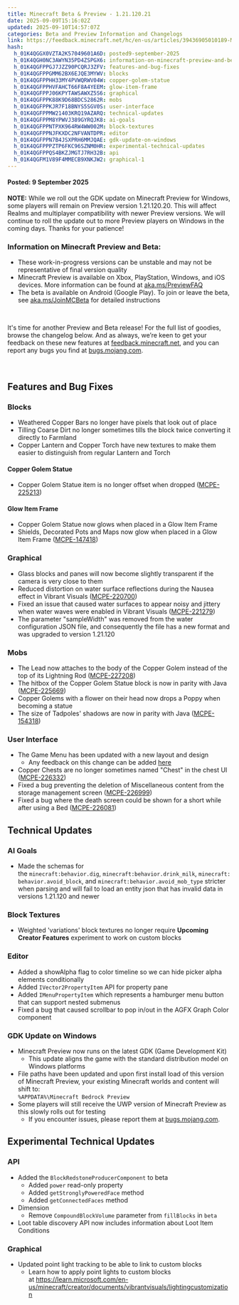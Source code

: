 ```yaml
---
title: Minecraft Beta & Preview - 1.21.120.21
date: 2025-09-09T15:16:02Z
updated: 2025-09-10T14:57:07Z
categories: Beta and Preview Information and Changelogs
link: https://feedback.minecraft.net/hc/en-us/articles/39436905010189-Minecraft-Beta-Preview-1-21-120-21
hash:
  h_01K4QGGX0VZTA2K57049601A6D: posted9-september-2025
  h_01K4QGH0NC3AWYN35PD4ZSPGX6: information-on-minecraft-preview-and-beta
  h_01K4QGFPPGJ7JZZ90PCQRJ3ZFV: features-and-bug-fixes
  h_01K4QGFPPGMM62BX6EJQE3MYWV: blocks
  h_01K4QGFPPHH33MY4PVWQRWV04W: copper-golem-statue
  h_01K4QGFPPHVFAHCT66F8A4YEEM: glow-item-frame
  h_01K4QGFPPJ06KPYTAWSAWXZ5S6: graphical
  h_01K4QGFPPK88K9D68BDCS2862R: mobs
  h_01K4QGFPPKJR7F18BNYS5SGV0S: user-interface
  h_01K4QGFPPMW21403KRQ19AZARQ: technical-updates
  h_01K4QGFPPM8YPWVJ389GYRQJK8: ai-goals
  h_01K4QGFPPNTPXK964RW4WW002M: block-textures
  h_01K4QGFPPNJFKXDC2NFVANTDPR: editor
  h_01K4QGFPPN7B4JSXPRH6MMJQAE: gdk-update-on-windows
  h_01K4QGFPPPZTP6FKC96SZNM0HR: experimental-technical-updates
  h_01K4QGFPPQS4BKZJMGTJ7RH32B: api
  h_01K4QGFM1V89F4MMECB9XNKJW2: graphical-1
---
```


#### **Posted:** 9 September 2025

**NOTE:** While we roll out the GDK update on Minecraft Preview for Windows, some players will remain on Preview version 1.21.120.20. This will affect Realms and multiplayer compatibility with newer Preview versions. We will continue to roll the update out to more Preview players on Windows in the coming days. Thanks for your patience!

### **Information on Minecraft Preview and Beta:**

- These work-in-progress versions can be unstable and may not be representative of final version quality
- Minecraft Preview is available on Xbox, PlayStation, Windows, and iOS devices. More information can be found at [aka.ms/PreviewFAQ](https://aka.ms/PreviewFAQ)
- The beta is available on Android (Google Play). To join or leave the beta, see [aka.ms/JoinMCBeta](https://aka.ms/JoinMCBeta) for detailed instructions

 

It's time for another Preview and Beta release! For the full list of goodies, browse the changelog below. And as always, we’re keen to get your feedback on these new features at [feedback.minecraft.net](http://feedback.minecraft.net/), and you can report any bugs you find at [bugs.mojang.com](http://bugs.mojang.com/).

 

## Features and Bug Fixes[](https://dev.azure.com/dev-mc/Minecraft/_wiki/wikis/Minecraft.wiki/30350/R21U12-2-Preview?anchor=features-and-bug-fixes)

### Blocks[](https://dev.azure.com/dev-mc/Minecraft/_wiki/wikis/Minecraft.wiki/30350/R21U12-2-Preview?anchor=blocks)

- Weathered Copper Bars no longer have pixels that look out of place
- Tilling Coarse Dirt no longer sometimes tills the block twice converting it directly to Farmland
- Copper Lantern and Copper Torch have new textures to make them easier to distinguish from regular Lantern and Torch

#### Copper Golem Statue[](https://dev.azure.com/dev-mc/Minecraft/_wiki/wikis/Minecraft.wiki/30350/R21U12-2-Preview?anchor=copper-golem-statue)

- Copper Golem Statue item is no longer offset when dropped ([MCPE-225213](https://bugs.mojang.com/browse/MCPE-225213))

#### Glow Item Frame[](https://dev.azure.com/dev-mc/Minecraft/_wiki/wikis/Minecraft.wiki/30350/R21U12-2-Preview?anchor=glow-item-frame)

- Copper Golem Statue now glows when placed in a Glow Item Frame
- Shields, Decorated Pots and Maps now glow when placed in a Glow Item Frame ([MCPE-147418](https://bugs.mojang.com/browse/MCPE-147418))

### Graphical[](https://dev.azure.com/dev-mc/Minecraft/_wiki/wikis/Minecraft.wiki/30350/R21U12-2-Preview?anchor=graphical)

- Glass blocks and panes will now become slightly transparent if the camera is very close to them
- Reduced distortion on water surface reflections during the Nausea effect in Vibrant Visuals ([MCPE-220700](https://bugs.mojang.com/browse/MCPE-220700))
- Fixed an issue that caused water surfaces to appear noisy and jittery when water waves were enabled in Vibrant Visuals ([MCPE-221279](https://bugs.mojang.com/browse/MCPE-221279))
- The parameter "sampleWidth" was removed from the water configuration JSON file, and consequently the file has a new format and was upgraded to version 1.21.120

### Mobs[](https://dev.azure.com/dev-mc/Minecraft/_wiki/wikis/Minecraft.wiki/30350/R21U12-2-Preview?anchor=mobs)

- The Lead now attaches to the body of the Copper Golem instead of the top of its Lightning Rod ([MCPE-227208](https://bugs.mojang.com/browse/MCPE-227208))
- The hitbox of the Copper Golem Statue block is now in parity with Java ([MCPE-225669](https://bugs.mojang.com/browse/MCPE-225669))
- Copper Golems with a flower on their head now drops a Poppy when becoming a statue
- The size of Tadpoles' shadows are now in parity with Java ([MCPE-154318](https://bugs.mojang.com/browse/MCPE-154318))

### User Interface[](https://dev.azure.com/dev-mc/Minecraft/_wiki/wikis/Minecraft.wiki/30350/R21U12-2-Preview?anchor=user-interface)

- The Game Menu has been updated with a new layout and design
  - Any feedback on this change can be added [here](https://aka.ms/mcgamemenufeedback)
- Copper Chests are no longer sometimes named "Chest" in the chest UI ([MCPE-226332](https://bugs.mojang.com/browse/MCPE-226332))
- Fixed a bug preventing the deletion of Miscellaneous content from the storage management screen ([MCPE-226999](https://bugs.mojang.com/browse/MCPE-226999))
- Fixed a bug where the death screen could be shown for a short while after using a Bed ([MCPE-226081](https://bugs.mojang.com/browse/MCPE-226081))

## Technical Updates[](https://dev.azure.com/dev-mc/Minecraft/_wiki/wikis/Minecraft.wiki/30350/R21U12-2-Preview?anchor=technical-updates)

### AI Goals[](https://dev.azure.com/dev-mc/Minecraft/_wiki/wikis/Minecraft.wiki/30350/R21U12-2-Preview?anchor=ai-goals)

- Made the schemas for the `minecraft:behavior.dig`, `minecraft:behavior.drink_milk`, `minecraft:behavior.avoid_block`, and `minecraft:behavior.avoid_mob_type` stricter when parsing and will fail to load an entity json that has invalid data in versions 1.21.120 and newer

### Block Textures[](https://dev.azure.com/dev-mc/Minecraft/_wiki/wikis/Minecraft.wiki/30350/R21U12-2-Preview?anchor=block-textures)

- Weighted 'variations' block textures no longer require **Upcoming Creator Features** experiment to work on custom blocks

### Editor[](https://dev.azure.com/dev-mc/Minecraft/_wiki/wikis/Minecraft.wiki/30350/R21U12-2-Preview?anchor=editor)

- Added a showAlpha flag to color timeline so we can hide picker alpha elements conditionally
- Added `IVector2PropertyItem` API for property pane
- Added `IMenuPropertyItem` which represents a hamburger menu button that can support nested submenus
- Fixed a bug that caused scrollbar to pop in/out in the AGFX Graph Color component

### GDK Update on Windows[](https://dev.azure.com/dev-mc/Minecraft/_wiki/wikis/Minecraft.wiki/30350/R21U12-2-Preview?anchor=gdk-update-on-windows)

- Minecraft Preview now runs on the latest GDK (Game Development Kit)
  - This update aligns the game with the standard distribution model on Windows platforms
- File paths have been updated and upon first install load of this version of Minecraft Preview, your existing Minecraft worlds and content will shift to:  
  `%APPDATA%\Minecraft Bedrock Preview`
- Some players will still receive the UWP version of Minecraft Preview as this slowly rolls out for testing
  - If you encounter issues, please report them at [bugs.mojang.com](http://bugs.mojang.com/).

## Experimental Technical Updates[](https://dev.azure.com/dev-mc/Minecraft/_wiki/wikis/Minecraft.wiki/30350/R21U12-2-Preview?anchor=experimental-technical-updates)

### API[](https://dev.azure.com/dev-mc/Minecraft/_wiki/wikis/Minecraft.wiki/30350/R21U12-2-Preview?anchor=api)

- Added the `BlockRedstoneProducerComponent` to beta
  - Added `power` read-only property
  - Added `getStronglyPoweredFace` method
  - Added `getConnectedFaces` method
- Dimension
  - Remove `CompoundBlockVolume` parameter from `fillBlocks` in `beta`
- Loot table discovery API now includes information about Loot Item Conditions

### Graphical[](https://dev.azure.com/dev-mc/Minecraft/_wiki/wikis/Minecraft.wiki/30350/R21U12-2-Preview?anchor=graphical)

- Updated point light tracking to be able to link to custom blocks
  - Learn how to apply point lights to custom blocks at <https://learn.microsoft.com/en-us/minecraft/creator/documents/vibrantvisuals/lightingcustomization>

